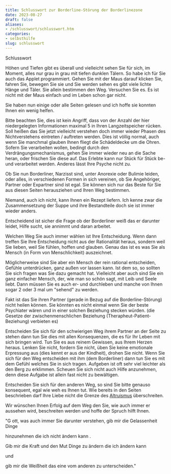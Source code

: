 ```yaml
---
title: Schlusswort zur Borderline-Störung der Borderlinezone
date: 2023-08-27
draft: false
aliases:
- /schlusswort/schlusswort.htm
categories:
- selbsthilfe
slug: schlusswort
---
```



Schlusswort

Höhen und Tiefen gibt es
überall und vielleicht sehen Sie für sich, im Moment, alles nur grau in grau
mit tiefen dunklen Tälern. So habe ich für Sie auch das Applet programmiert.
Gehen Sie mit der Maus darauf klicken Sie, fahren Sie, bewegen Sie sie und Sie
werden sehen es gibt viele lichte Hänge und Täler. Sie allein bestimmen den
Weg. Versuchen Sie es. Es ist nicht mit der Maus einfach und im Leben schon gar
nicht.

Sie haben nun einige oder
alle Seiten gelesen und ich hoffe sie konnten Ihnen ein wenig helfen.

Bitte beachten Sie, dies ist
kein Angriff, dass von der Anzahl der hier niedergelegten Informationen maximal
5 in Ihren Langzeitspeicher rücken. Soll heißen das Sie jetzt vielleicht
verstehen doch immer wieder Phasen des Nichtverstehens eintreten / auftreten
werden. Dies ist völlig normal, auch wenn Sie manchmal glauben Ihnen fliegt die
Schädeldecke um die Ohren. Sofern Sie verarbeiten wollen, bedingt durch den
Verdrängungsmechanismus, gehen Sie immer wieder neu an die Sache heran, oder
frischen Sie diese auf. Das Erlebte kann nur Stück für Stück be- und
verarbeitet werden. Anderes lässt Ihre Psyche nicht zu.

Ob Sie nun Borderliner, Narzisst
sind, unter Anorexie oder Bulimie leiden, oder alles, in verschiedenen Formen in
sich vereinen, ob Sie Angehöriger, Partner oder Expartner sind ist egal. Sie
können sich nur das Beste für Sie aus diesen Seiten herausziehen und Ihren Weg
bestimmen.

Niemand, auch ich nicht,
kann Ihnen ein Rezept liefern. Ich kenne zwar die Zusammensetzung der Suppe und
ihre Bestandteile doch sie ist immer wieder anders.

Entscheidend ist sicher die
Frage ob der Borderliner weiß das er darunter leidet, Hilfe sucht, sie annimmt
und daran arbeitet.

Welchen Weg Sie auch immer
wählen ist Ihre Entscheidung. Wenn dann treffen Sie Ihre Entscheidung nicht aus
der Rationalität heraus, sondern weil Sie lieben, weil Sie fühlen, hoffen und
glauben. Genau das ist es was Sie als Mensch (in Form von Menschlichkeit)
auszeichnet.

Möglicherweise sind Sie
aber ein Mensch der rein rational entscheiden, Gefühle unterdrücken, ganz
außen vor lassen kann. Ist dem so, so sollten Sie sich fragen was Sie dazu
gemacht hat. Vielleicht aber auch sind Sie ein ganz einfacher Mensch, der, wie
man so schön sagt, mit Leib und Seele liebt. Dann müssen Sie es auch er- und
durchleben und manche von Ihnen sogar 2 oder 3 mal um "sehend" zu
werden.

Fakt ist das Sie ihren
Partner (gerade in Bezug auf die Borderline-Störung) nicht heilen können. Sie
könnten es nicht einmal wenn Sie der beste Psychiater wären und in einer
solchen Beziehung stecken würden. (die Gesetze der zwischenmenschlichen
Beziehung (Therapheut-Patient-Beziehung) verbieten es)

Entscheiden Sie sich für
den schwierigen Weg ihrem Partner an der Seite zu stehen dann tun Sie dies mit
allen Konsequenzen, die es für Ihr Leben mit sich bringen wird. Tun Sie es aus
reinem Gewissen, aus Ihrem Herzen heraus. Lenken Sie nicht, fordern Sie nicht,
üben Sie keine emotionale Erpressung aus (dies kennt er aus der Kindheit),
drohen Sie nicht. Wenn Sie sich für den Weg entscheiden mit ihm (dem
Borderliner) dann tun Sie es mit dem Gefühl welches Sie in sich tragen.
Aufgeben ist oft sehr viel leichter als den Berg zu erklimmen. Scheuen Sie sich
nicht auch Hilfe anzunehmen, denn diese Aufgabe ist allein fast nicht zu
bewältigen.

Entscheiden Sie sich für
den anderen Weg, so sind Sie bitte genauso konsequent, egal wie weh es Ihnen tut.
Wie bereits in den Seiten beschrieben darf Ihre Liebe nicht die Grenze des [Altruismus](https://blz.borderliner.ch/definition/definitionen.htm) überschreiten.

Wir wünschen Ihnen Erfolg
auf dem Weg den Sie, wie auch immer er aussehen wird, beschreiten werden und
hoffe der Spruch hilft
Ihnen.

"G ott,
was auch immer Sie darunter verstehen, gib mir die Gelassenheit Dinge

hinzunehmen die ich nicht ändern kann .

Gib mir die
Kraft und den Mut Dinge zu ändern die ich ändern kann

und

gib mir die
Weißheit das eine vom anderen zu unterscheiden."